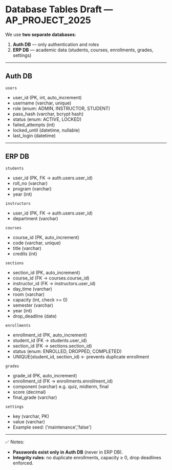 # Database Tables Draft — AP_PROJECT_2025

We use **two separate databases**:
1. **Auth DB** — only authentication and roles
2. **ERP DB** — academic data (students, courses, enrollments, grades, settings)

---

## Auth DB
`users`
- user_id (PK, int, auto_increment)
- username (varchar, unique)
- role (enum: ADMIN, INSTRUCTOR, STUDENT)
- pass_hash (varchar, bcrypt hash)
- status (enum: ACTIVE, LOCKED)
- failed_attempts (int)
- locked_until (datetime, nullable)
- last_login (datetime)

---

## ERP DB
`students`
- user_id (PK, FK → auth.users.user_id)
- roll_no (varchar)
- program (varchar)
- year (int)

`instructors`
- user_id (PK, FK → auth.users.user_id)
- department (varchar)

`courses`
- course_id (PK, auto_increment)
- code (varchar, unique)
- title (varchar)
- credits (int)

`sections`
- section_id (PK, auto_increment)
- course_id (FK → courses.course_id)
- instructor_id (FK → instructors.user_id)
- day_time (varchar)
- room (varchar)
- capacity (int, check >= 0)
- semester (varchar)
- year (int)
- drop_deadline (date)

`enrollments`
- enrollment_id (PK, auto_increment)
- student_id (FK → students.user_id)
- section_id (FK → sections.section_id)
- status (enum: ENROLLED, DROPPED, COMPLETED)
- UNIQUE(student_id, section_id)  ← prevents duplicate enrollment

`grades`
- grade_id (PK, auto_increment)
- enrollment_id (FK → enrollments.enrollment_id)
- component (varchar) e.g. quiz, midterm, final
- score (decimal)
- final_grade (varchar)

`settings`
- key (varchar, PK)
- value (varchar)
- Example seed: ('maintenance','false')

---

✅ Notes:
- **Passwords exist only in Auth DB** (never in ERP DB).
- **Integrity rules**: no duplicate enrollments, capacity ≥ 0, drop deadlines enforced.
